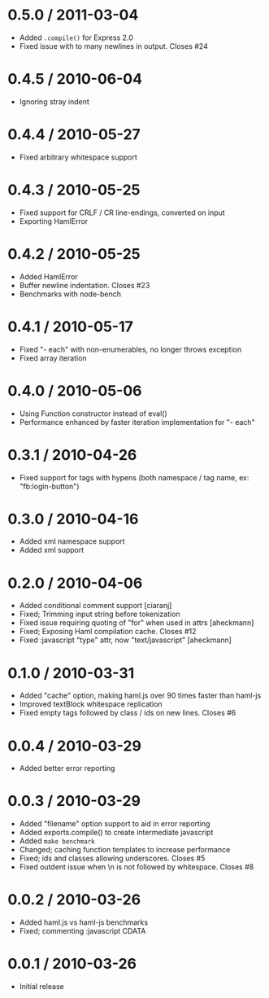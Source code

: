 
0.5.0 / 2011-03-04 
==================

  * Added `.compile()` for Express 2.0
  * Fixed issue with to many newlines in output. Closes #24

0.4.5 / 2010-06-04
==================

  * Ignoring stray indent

0.4.4 / 2010-05-27
==================

  * Fixed arbitrary whitespace support

0.4.3 / 2010-05-25
==================

  * Fixed support for CRLF / CR line-endings, converted on input
  * Exporting HamlError

0.4.2 / 2010-05-25
==================

  * Added HamlError
  * Buffer newline indentation. Closes #23
  * Benchmarks with node-bench

0.4.1 / 2010-05-17
==================

  * Fixed "- each" with non-enumerables, no longer throws exception
  * Fixed array iteration

0.4.0 / 2010-05-06
==================

  * Using Function constructor instead of eval()
  * Performance enhanced by faster iteration implementation for "- each"

0.3.1 / 2010-04-26
==================

  * Fixed support for tags with hypens (both namespace / tag name, ex: "fb:login-button")

0.3.0 / 2010-04-16
==================

  * Added xml namespace support
  * Added xml support

0.2.0 / 2010-04-06
==================

  * Added conditional comment support [ciaranj]
  * Fixed; Trimming input string before tokenization
  * Fixed issue requiring quoting of "for" when used in attrs [aheckmann]
  * Fixed; Exposing Haml compilation cache. Closes #12
  * Fixed :javascript "type" attr, now "text/javascript" [aheckmann]

0.1.0 / 2010-03-31
==================

  * Added "cache" option, making haml.js over 90 times faster than haml-js
  * Improved textBlock whitespace replication
  * Fixed empty tags followed by class / ids on new lines. Closes #6

0.0.4 / 2010-03-29
==================

  * Added better error reporting

0.0.3 / 2010-03-29
==================

  * Added "filename" option support to aid in error reporting
  * Added exports.compile() to create intermediate javascript
  * Added `make benchmark`
  * Changed; caching function templates to increase performance
  * Fixed; ids and classes allowing underscores. Closes #5
  * Fixed outdent issue when \n is not followed by whitespace. Closes #8

0.0.2 / 2010-03-26
==================

  * Added haml.js vs haml-js benchmarks
  * Fixed; commenting :javascript CDATA

0.0.1 / 2010-03-26
==================

  * Initial release
